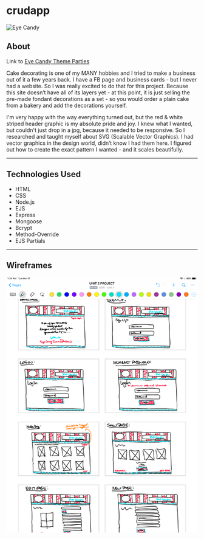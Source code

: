 # crudapp

![Eye Candy](https://i.imgur.com/KAtiN3E.png)

## About
Link to [Eye Candy Theme Parties](https://floating-badlands-60887.herokuapp.com/)

Cake decorating is one of my MANY hobbies and I tried to make a business out of it a few years back. I have a FB page and business cards - but I never had a website. So I was really excited to do that for this project. Because this site doesn’t have all of its layers yet - at this point, it is just selling the pre-made fondant decorations as a set - so you would order a plain cake from a bakery and add the decorations yourself. 

I'm very happy with the way everything turned out, but the red & white striped header graphic is my absolute pride and joy. I knew what I wanted, but couldn't just drop in a jpg, because it needed to be responsive. So I researched and taught myself about SVG (Scalable Vector Graphics). I had vector graphics in the design world, didn’t know I had them here. I figured out how to create the exact pattern I wanted - and it scales beautifully.

----
## Technologies Used
* HTML
* CSS
* Node.js
* EJS
* Express
* Mongoose
* Bcrypt
* Method-Override
* EJS Partials

----
## Wireframes

![alt text](IMG_3204.PNG)

